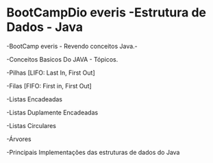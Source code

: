 # BootCampDio everis -Estrutura de Dados - Java  #
 -BootCamp everis - Revendo conceitos Java.-

   -Conceitos Basicos Do JAVA - Tópicos.
 
   -Pilhas [LIFO: Last In, First Out]
   
   -Filas [FIFO: First in, First Out]
   
   -Listas Encadeadas
   
   -Listas Duplamente Encadeadas
   
   -Listas Circulares
   
   -Árvores
   
   -Principais Implementações das estruturas de dados do Java
